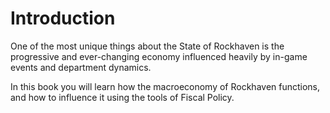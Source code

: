 # Introduction
One of the most unique things about the State of Rockhaven is the progressive and ever-changing economy influenced heavily by in-game events and department dynamics. 

In this book you will learn how the macroeconomy of Rockhaven functions, and how to influence it using the tools of Fiscal Policy.
